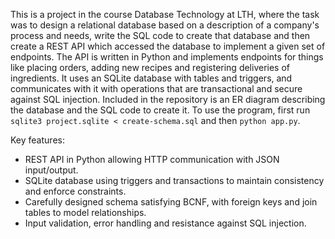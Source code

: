 This is a project in the course Database Technology at LTH, where the task was to design a relational database based on a description of a company's process and needs, write the SQL code to create that database and then create a REST API which accessed the database to implement a given set of endpoints. The API is written in Python and implements endpoints for things like placing orders, adding new recipes and registering deliveries of ingredients. It uses an SQLite database with tables and triggers, and communicates with it with operations that are transactional and secure against SQL injection. Included in the repository is an ER diagram describing the database and the SQL code to create it. To use the program, first run ```sqlite3 project.sqlite < create-schema.sql``` and then ```python app.py```.

Key features:
- REST API in Python allowing HTTP communication with JSON input/output.
- SQLite database using triggers and transactions to maintain consistency and enforce constraints.
- Carefully designed schema satisfying BCNF, with foreign keys and join tables to model relationships.
- Input validation, error handling and resistance against SQL injection.
